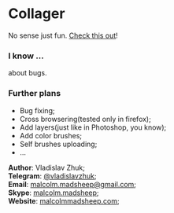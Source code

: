 # Collager

No sense just fun. [Check this out](http://malcolmmadsheep.com/collager)!

### I know ...

about bugs.

### Further plans

- Bug fixing;
- Cross browsering(tested only in firefox);
- Add layers(just like in Photoshop, you know);
- Add color brushes;
- Self brushes uploading;
- ...

**Author**: Vladislav Zhuk;
<br />
**Telegram**: [@vladislavzhuk](https://telegram.me/vladislavzhuk);
<br />
**Email**: [malcolm.madsheep@gmail.com](mailto:malcolm.madsheep@gmail.com);
<br />
**Skype**: [malcolm.madsheep](skype:malcolm.madsheep);
<br />
**Website**: [malcolmmadsheep.com](http://malcolmmadsheep.com/);
